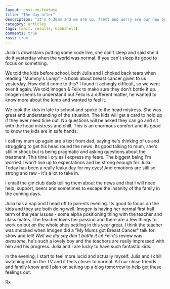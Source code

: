 ```yaml
---
layout: post-no-feature
title: "The day after"
description: "It's 4:30am and we are up, frett and worry are our new best friends."
category: articles
tags: [wait, results, bombshell]
comments: true
ross: true
---
```


Julia is downstairs putting some code live, she can't sleep and said she'd do it
yesterday when the world was normal.  If you can't sleep its good to focus on
something.

We told the kids before school, both Julia and I choked back tears when reading
"Mummy's Lump" - a book about breast cancer given to us yesterday.  How did it
come to this?  I found it achingly difficult, so we went over it again.  We told
Imogen & Felix to make sure they don't bottle it up. Imogen seems to understand but
Felix is a different matter, he wanted to know more about the lump and wanted to
feel it.

We took the kids in late to school and spoke to the head mistress.  She was great
and understanding of the situation.  The kids will get a card to hold up if they
ever need time out.  No questions will be asked they can go and sit with the head
mistress and chill.  This is an enormous comfort and its good to know the kids are
in safe hands.

I call my mum up again are a text from dad, saying he's thinking of us and
struggling to get his head round the news.  Its good talking to mum, she's still
in shock but is being pragmatic and asking questions about the treatment. This time
I cry as I express my fears.  The biggest being I'm worried I won't live up to
expectations and be strong enough for Julia.  Today has been a really leaky day
for my eyes!  And emotions are still so strong and raw - it's a lot to take in.

I email the gin club dads telling them about the news and
that I will need help, support, beers and sometimes to escape the insanity of the
family in the coming days.

Julia has a nap and I head off to parents evening. Its good to focus on the kids
and they are both doing well.  Imogen is having her normal first half term of the
year issues - some alpha positioning thing with the teacher and class mates.  The
teacher loves her passion and there are a few things to work on but on the whole
shes settling in this year great.  I think the teacher was shocked when Imogen did
a "My Mums got Breast Cancer" talk for show and tell!  *Well we did say don't
bottle it in!*  Felix's review was *awesome*, he's such a
lovely boy and the teachers are really impressed with him and his progress.
Julia and I are lucky to have such fantastic kids.

In the evening, I start to feel more lucid and actually myself.  Julia and I
chill watching rot on the TV and it feels closer to normal.  All our close
friends and family know and I plan on setting up a blog tomorrow to help get these
feelings out.

Rx

